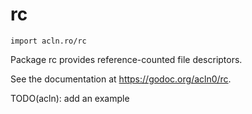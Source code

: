 rc
================

`import acln.ro/rc`

Package rc provides reference-counted file descriptors.

See the documentation at https://godoc.org/acln0/rc.

TODO(acln): add an example
